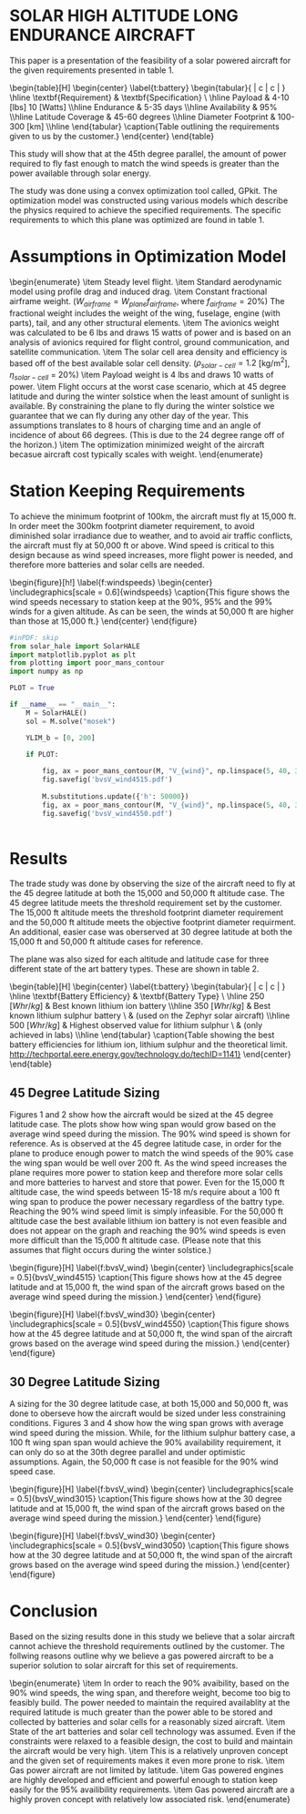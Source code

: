 # SOLAR HIGH ALTITUDE LONG ENDURANCE AIRCRAFT

This paper is a presentation of the feasibility of a solar powered aircraft for the given requirements presented in table 1. 

\begin{table}[H]
\begin{center}
\label{t:battery}
\begin{tabular}{ | c |  c | }
    \hline
    \textbf{Requirement} & \textbf{Specification} \\ \hline
    Payload & 4-10 [lbs] 10 [Watts] \\\hline
    Endurance & 5-35 days \\\hline
    Availability & 95\% \\\hline
    Latitude Coverage & 45-60 degrees \\\hline
    Diameter Footprint & 100-300 [km] \\\hline
\end{tabular}
\caption{Table outlining the requirements given to us by the customer.}
\end{center}
\end{table}

This study will show that at the 45th degree parallel, the amount of power required to fly fast enough to match the wind speeds is greater than the power available through solar energy.

The study was done using a convex optimization tool called, GPkit.  The optimization model was constructed using various models which describe the physics required to achieve the specified requirements. The specific requirements to which this plane was optimized are found in table 1. 


# Assumptions in Optimization Model

\begin{enumerate}
    \item Steady level flight. 
    \item Standard aerodynamic model using profile drag and induced drag. 
    \item Constant fractional airframe weight. ($W_{airframe} = W_{plane}f_{airframe}$, where $f_{airframe} = 20\%$)  The fractional weight includes the weight of the wing, fuselage, engine (with parts), tail, and any other structural elements. 
    \item The avionics weight was calculated to be 6 lbs and draws 15 watts of power and is based on an analysis of avionics required for flight control, ground communication, and satellite communication.
    \item The solar cell area density and efficiency is based off of the best available solar cell density. ($\rho_{solar-cell} = 1.2$ [kg/m$^2$], $\eta_{solar-cell}$ = 20\%)
    \item Payload weight is 4 lbs and draws 10 watts of power. 
    \item Flight occurs at the worst case scenario, which at 45 degree latitude and during the winter solstice when the least amount of sunlight is available. By constraining the plane to fly during the winter solstice we guarantee that we can fly during any other day of the year.  This assumptions translates to 8 hours of charging time and an angle of incidence of about 66 degrees. (This is due to the 24 degree range off of the horizon.) 
    \item The optimization minimized weight of the aircraft becasue aircraft cost typically scales with weight.
\end{enumerate}

# Station Keeping Requirements

To achieve the minimum footprint of 100km, the aircraft must fly at 15,000 ft. In order meet the 300km footprint diameter requirement, to avoid diminished solar irradiance due to weather, and to avoid air traffic conflicts, the aircraft must fly at 50,000 ft or above.  Wind speed is critical to this design because as wind speed increases, more flight power is needed, and therefore more batteries and solar cells are needed. 

\begin{figure}[h!]
	\label{f:windspeeds}
	\begin{center}
	\includegraphics[scale = 0.6]{windspeeds}
	\caption{This figure shows the wind speeds necessary to station keep at the 90\%, 95\% and the 99\% winds for a given altitude.  As can be seen, the winds at 50,000 ft are higher than those at 15,000 ft.} 
	\end{center}
\end{figure}


```python
#inPDF: skip
from solar_hale import SolarHALE
import matplotlib.pyplot as plt
from plotting import poor_mans_contour
import numpy as np

PLOT = True

if __name__ == "__main__":
    M = SolarHALE()
    sol = M.solve("mosek")

    YLIM_b = [0, 200]

    if PLOT:
    
        fig, ax = poor_mans_contour(M, "V_{wind}", np.linspace(5, 40, 30), "h_{batt}", [250,350, 500], "b", YLIM_b, vref=25, vrefname="90% wind speed")
        fig.savefig('bvsV_wind4515.pdf')
        
        M.substitutions.update({'h': 50000})
        fig, ax = poor_mans_contour(M, "V_{wind}", np.linspace(5, 40, 30), "h_{batt}", [250,350, 500], "b", [0, 200], vref=25, vrefname="90% wind speed")
        fig.savefig('bvsV_wind4550.pdf')
        
```

# Results

The trade study was done by observing the size of the aircraft need to fly at the 45 degree latitude at both the 15,000 and 50,000 ft altitude case.  The 45 degree latitude meets the threshold requirement set by the customer.  The 15,000 ft altitude meets the threshold footprint diameter requirement and the 50,000 ft altitude meets the objective footprint diameter requirment.  An additional, easier case was oberserved at 30 degree latitude at both the 15,000 ft and 50,000 ft altitude cases for reference. 

The plane was also sized for each altitude and latitude case for three different state of the art battery types.  These are shown in table 2. 

\begin{table}[H]
\begin{center}
\label{t:battery}
\begin{tabular}{ | c |  c | }
    \hline
    \textbf{Battery Efficiency} & \textbf{Battery Type} \\ \hline
    250 $[Whr/kg]$ & Best known lithium ion battery \\\hline
    350 $[Whr/kg]$ & Best known lithium sulphur battery \\
    & (used on the Zephyr solar aircraft) \\\hline
    500 $[Whr/kg]$ & Highest observed value for lithium sulphur \\
    & (only achieved in labs) \\\hline
\end{tabular}
\caption{Table showing the best battery efficiencies for lithium ion, lithium sulphur and the theoretical limit. http://techportal.eere.energy.gov/technology.do/techID=1141}
\end{center}
\end{table}

## 45 Degree Latitude Sizing 

Figures 1 and 2 show how the aircraft would be sized at the 45 degree latitude case.  The plots show how wing span would grow based on the average wind speed during the mission.  The 90% wind speed is shown for reference.  As is observed at the 45 degree latitude case, in order for the plane to produce enough power to match the wind speeds of the 90% case the wing span would be well over 200 ft.  As the wind speed increases the plane requires more power to station keep and therefore more solar cells and more batteries to harvest and store that power.  Even for the 15,000 ft altitude case, the wind speeds between 15-18 m/s require about a 100 ft wing span to produce the power necessary regardless of the battry type.  Reaching the 90% wind speed limit is simply infeasible.  For the 50,000 ft altitude case the best available lithium ion battery is not even feasible and does not appear on the graph and reaching the 90% wind speeds is even more difficult than the 15,000 ft altitude case. (Please note that this assumes that flight occurs during the winter solstice.)

\begin{figure}[H]
	\label{f:bvsV_wind}
	\begin{center}
	\includegraphics[scale = 0.5]{bvsV_wind4515}
	\caption{This figure shows how at the 45 degree latitude and at 15,000 ft, the wind span of the aircraft grows based on the average wind speed during the mission.}
	\end{center}
\end{figure}

\begin{figure}[H]
	\label{f:bvsV_wind30}
	\begin{center}
	\includegraphics[scale = 0.5]{bvsV_wind4550}
	\caption{This figure shows how at the 45 degree latitude and at 50,000 ft, the wind span of the aircraft grows based on the average wind speed during the mission.}
	\end{center}
\end{figure}

## 30 Degree Latitude Sizing 

A sizing for the 30 degree latitude case, at both 15,000 and 50,000 ft, was done to oberseve how the aircraft would be sized under less constraining conditions.  Figures 3 and 4 show how the wing span grows with average wind speed during the mission.  While, for the lithium sulphur battery case, a 100 ft wing span span would achieve the 90% availability requirement, it can only do so at the 30th degree parallel and under optimistic assumptions.  Again, the 50,000 ft case is not feasible for the 90% wind speed case. 

\begin{figure}[H]
	\label{f:bvsV_wind}
	\begin{center}
	\includegraphics[scale = 0.5]{bvsV_wind3015}
	\caption{This figure shows how at the 30 degree latitude and at 15,000 ft, the wind span of the aircraft grows based on the average wind speed during the mission.}
	\end{center}
\end{figure}

\begin{figure}[H]
	\label{f:bvsV_wind30}
	\begin{center}
	\includegraphics[scale = 0.5]{bvsV_wind3050}
	\caption{This figure shows how at the 30 degree latitude and at 50,000 ft, the wind span of the aircraft grows based on the average wind speed during the mission.}
	\end{center}
\end{figure}

# Conclusion

Based on the sizing results done in this study we believe that a solar aircraft cannot achieve the threshold requirements outlined by the customer.  The follwing reasons outline why we believe a gas powered aircraft to be a superior solution to solar aircraft for this set of requirements. 

\begin{enumerate}
    \item In order to reach the 90\% avaibility, based on the 90\% wind speeds, the wing span, and therefore weight, become too big to feasibly build.  The power needed to maintain the required availablity at the required latitude is much greater than the power able to be stored and collected by batteries and solar cells for a reasonably sized aircraft. 
    \item State of the art batteries and solar cell technology was assumed.  Even if the constraints were relaxed to a feasible design, the cost to build and maintain the aircraft would be very high. 
    \item This is a relatively unproven concept and the given set of requirements makes it even more prone to risk. 
    \item Gas power aircraft are not limited by latitude. 
    \item Gas powered engines are highly developed and efficient and powerful enough to station keep easily for the 95\% availibility requirements. 
    \item Gas powered aircraft are a highly proven concept with relatively low associated risk. 
\end{enumerate}

